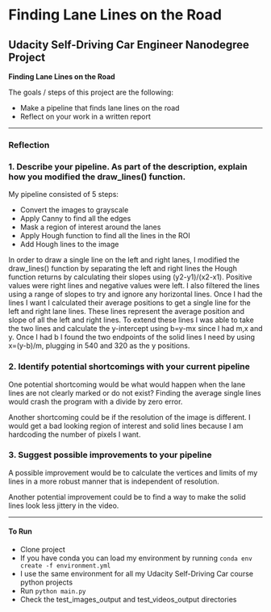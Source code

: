 # **Finding Lane Lines on the Road**
## Udacity Self-Driving Car Engineer Nanodegree Project

**Finding Lane Lines on the Road**

The goals / steps of this project are the following:
* Make a pipeline that finds lane lines on the road
* Reflect on your work in a written report

---

### Reflection

### 1. Describe your pipeline. As part of the description, explain how you modified the draw_lines() function.

My pipeline consisted of 5 steps:

  * Convert the images to grayscale
  * Apply Canny to find all the edges
  * Mask a region of interest around the lanes
  * Apply Hough function to find all the lines in the ROI
  * Add Hough lines to the image

In order to draw a single line on the left and right lanes, I modified the draw_lines() function by separating the left and right lines the Hough function returns by calculating their slopes using (y2-y1)/(x2-x1). Positive values were right lines and negative values were left. I also filtered the lines using a range of slopes to try and ignore any horizontal lines. Once I had the lines I want I calculated their average positions to get a single line for the left and right lane lines. These lines represent the average position and slope of all the left and right lines. To extend these lines I was able to take the two lines and calculate the y-intercept using b=y-mx since I had m,x and y. Once I had b I found the two endpoints of the solid lines I need by using x=(y-b)/m, plugging in 540 and 320 as the y positions.


### 2. Identify potential shortcomings with your current pipeline


One potential shortcoming would be what would happen when the lane lines are not clearly marked or do not exist? Finding the average single lines would crash the program with a divide by zero error.

Another shortcoming could be if the resolution of the image is different. I would get a bad looking region of interest and solid lines because I am hardcoding the number of pixels I want.


### 3. Suggest possible improvements to your pipeline

A possible improvement would be to calculate the vertices and limits of my lines in a more robust manner that is independent of resolution.

Another potential improvement could be to find a way to make the solid lines look less jittery in the video.

---

#### To Run
* Clone project
* If you have conda you can load my environment by running `conda env create -f environment.yml`
* I use the same environment for all my Udacity Self-Driving Car course python projects
* Run `python main.py`
* Check the test_images_output and test_videos_output directories